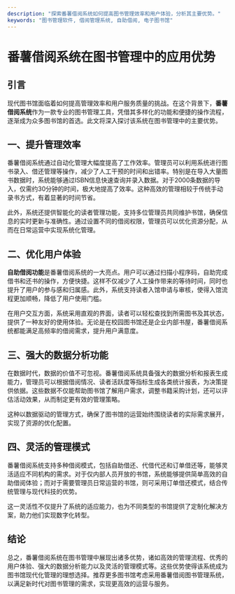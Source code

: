 ```yaml
---
description: "探索番薯借阅系统如何提高图书管理效率和用户体验，分析其主要优势。"
keywords: "图书管理软件, 借阅管理系统, 自助借阅, 电子图书馆"
---
```

# 番薯借阅系统在图书管理中的应用优势

## 引言

现代图书馆面临着如何提高管理效率和用户服务质量的挑战。在这个背景下，**番薯借阅系统**作为一款专业的图书管理工具，凭借其多样化的功能和便捷的操作流程，逐渐成为众多图书馆的首选。此文将深入探讨该系统在图书管理中的主要优势。

## 一、提升管理效率

番薯借阅系统通过自动化管理大幅度提高了工作效率。管理员可以利用系统进行图书录入、借还管理等操作，减少了人工干预的时间和出错率。特别是在导入大量图书数据时，系统能够通过ISBN信息快速查询并录入数据。对于2000条数据的导入，仅需约30分钟的时间，极大地提高了效率。这种高效的管理相较于传统手动录书方式，有着显著的时间节省。

此外，系统还提供智能化的读者管理功能，支持多位管理员共同维护书馆，确保信息的实时更新与准确性。通过设置不同的借阅权限，管理员可以优化资源分配，从而在日常运营中实现系统化管理。

## 二、优化用户体验

**自助借阅功能**是番薯借阅系统的一大亮点。用户可以通过扫描小程序码，自助完成借书和还书的操作，方便快捷。这样不仅减少了人工操作带来的等待时间，同时也提升了用户的参与感和归属感。此外，系统支持读者入馆申请与审核，使得入馆流程更加顺畅，降低了用户使用门槛。

在用户交互方面，系统采用直观的界面，读者可以轻松查找到所需图书及其状态，提供了一种友好的使用体验。无论是在校园图书馆还是企业内部书屋，番薯借阅系统都能满足高频率的借阅需求，提升用户满意度。

## 三、强大的数据分析功能

在数据时代，数据的价值不可忽视。番薯借阅系统具备强大的数据分析和报表生成能力，管理员可以根据借阅情况、读者活跃度等指标生成各类统计报表，为决策提供依据。这些数据不仅能帮助图书馆了解用户需求，调整书籍采购计划，还可以评估活动效果，从而制定更有效的管理策略。

这种以数据驱动的管理方式，确保了图书馆的运营始终围绕读者的实际需求展开，实现了资源的优化配置。

## 四、灵活的管理模式

番薯借阅系统支持多种借阅模式，包括自助借还、代借代还和订单借还等，能够灵活适应不同机构的需求。对于仅内部人员开放的书馆，系统能够提供简单高效的自助借阅体验；而对于需要管理员日常运营的书馆，则可采用订单借还模式，结合传统管理与现代科技的优势。

这一灵活性不仅提升了系统的适应能力，也为不同类型的书馆提供了定制化解决方案，助力他们实现数字化转型。

## 结论

总之，番薯借阅系统在图书管理中展现出诸多优势，诸如高效的管理流程、优秀的用户体验、强大的数据分析能力以及灵活的管理模式等。这些优势使得该系统成为图书馆现代化管理的理想选择。推荐更多图书馆考虑采用番薯借阅图书管理系统，以满足新时代对图书管理的需求，实现更高效的运营与服务。
